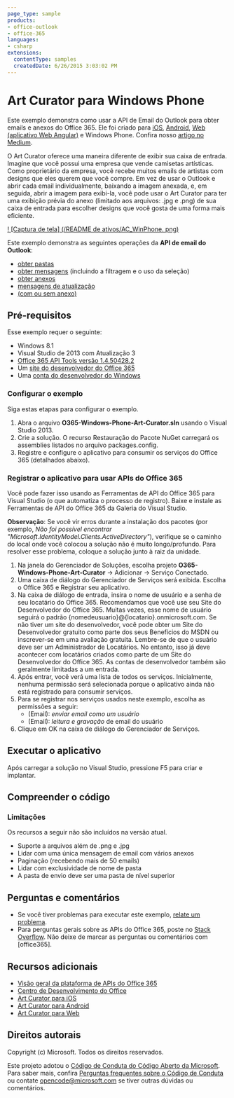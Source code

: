 ```yaml
---
page_type: sample
products:
- office-outlook
- office-365
languages:
- csharp
extensions:
  contentType: samples
  createdDate: 6/26/2015 3:03:02 PM
---
```

# Art Curator para Windows Phone

Este exemplo demonstra como usar a API de Email do Outlook para obter emails e anexos do Office 365. Ele foi criado para [iOS](https://github.com/OfficeDev/O365-iOS-ArtCurator), [Android](https://github.com/OfficeDev/O365-Android-ArtCurator), [Web (aplicativo Web Angular)](https://github.com/OfficeDev/O365-Angular-ArtCurator) e Windows Phone. Confira nosso [artigo no Medium](https://medium.com/office-app-development).

O Art Curator oferece uma maneira diferente de exibir sua caixa de entrada. Imagine que você possui uma empresa que vende camisetas artísticas. Como proprietário da empresa, você recebe muitos emails de artistas com designs que eles querem que você compre. Em vez de usar o Outlook e abrir cada email individualmente, baixando a imagem anexada, e, em seguida, abrir a imagem para exibi-la, você pode usar o Art Curator para ter uma exibição prévia do anexo (limitado aos arquivos: .jpg e .png) de sua caixa de entrada para escolher designs que você gosta de uma forma mais eficiente.

[! [Captura de tela] (/README de ativos/AC\_WinPhone. png)](https://youtu.be/4LOvkweDfhY "clique para ver o exemplo em ação.")

Este exemplo demonstra as seguintes operações da **API de email do Outlook**:
* [obter pastas](https://msdn.microsoft.com/office/office365/APi/mail-rest-operations#GetFolders)
* [obter mensagens](https://msdn.microsoft.com/office/office365/APi/mail-rest-operations#Getmessages) (incluindo a filtragem e o uso da seleção)
* [obter anexos](https://msdn.microsoft.com/office/office365/APi/mail-rest-operations#GetAttachments)
* [mensagens de atualização](https://msdn.microsoft.com/office/office365/APi/mail-rest-operations#Updatemessages)
* [(com ou sem anexo)](https://msdn.microsoft.com/office/office365/APi/mail-rest-operations#Sendmessages) 

<a name="prerequisites"></a>
## Pré-requisitos

Esse exemplo requer o seguinte:  

  - Windows 8.1
  - Visual Studio de 2013 com Atualização 3
  - [Office 365 API Tools versão 1.4.50428.2](http://aka.ms/k0534n)
  - Um [site do desenvolvedor do Office 365](http://aka.ms/ro9c62)
  - Uma [conta do desenvolvedor do Windows](https://appdev.microsoft.com/StorePortals/en-us/Account/signup/start)

### Configurar o exemplo

Siga estas etapas para configurar o exemplo.

   1. Abra o arquivo **O365-Windows-Phone-Art-Curator.sln** usando o Visual Studio 2013.
   2. Crie a solução. O recurso Restauração do Pacote NuGet carregará os assemblies listados no arquivo packages.config.
   3. Registre e configure o aplicativo para consumir os serviços do Office 365 (detalhados abaixo).

### Registrar o aplicativo para usar APIs do Office 365

Você pode fazer isso usando as Ferramentas de API do Office 365 para Visual Studio (o que automatiza o processo de registro). Baixe e instale as Ferramentas de API do Office 365 da Galeria do Visual Studio.

**Observação**: Se você vir erros durante a instalação dos pacotes (por exemplo, *Não foi possível encontrar "Microsoft.IdentityModel.Clients.ActiveDirectory"*), verifique se o caminho do local onde você colocou a solução não é muito longo/profundo. Para resolver esse problema, coloque a solução junto à raiz da unidade.

   1. Na janela do Gerenciador de Soluções, escolha projeto **O365-Windows-Phone-Art-Curator** -> Adicionar -> Serviço Conectado.
   2. Uma caixa de diálogo do Gerenciador de Serviços será exibida. Escolha o Office 365 e Registrar seu aplicativo.
   3. Na caixa de diálogo de entrada, insira o nome de usuário e a senha de seu locatário do Office 365. Recomendamos que você use seu Site do Desenvolvedor do Office 365. Muitas vezes, esse nome de usuário seguirá o padrão {nomedeusuario}@{locatario}.onmicrosoft.com. Se não tiver um site do desenvolvedor, você pode obter um Site do Desenvolvedor gratuito como parte dos seus Benefícios do MSDN ou inscrever-se em uma avaliação gratuita. Lembre-se de que o usuário deve ser um Administrador de Locatários. No entanto, isso já deve acontecer com locatários criados como parte de um Site do Desenvolvedor do Office 365. As contas de desenvolvedor também são geralmente limitadas a um entrada.
   4. Após entrar, você verá uma lista de todos os serviços. Inicialmente, nenhuma permissão será selecionada porque o aplicativo ainda não está registrado para consumir serviços. 
   5. Para se registrar nos serviços usados neste exemplo, escolha as permissões a seguir:  
      * (Email): *enviar email como um usuário*
      * (Email): *leitura e gravação* de email do usuário
   6. Clique em OK na caixa de diálogo do Gerenciador de Serviços.

<a name="build"></a>
## Executar o aplicativo

Após carregar a solução no Visual Studio, pressione F5 para criar e implantar.

<a name="understand"></a>
## Compreender o código
   
### Limitações

Os recursos a seguir não são incluídos na versão atual.

* Suporte a arquivos além de .png e .jpg
* Lidar com uma única mensagem de email com vários anexos
* Paginação (recebendo mais de 50 emails)
* Lidar com exclusividade de nome de pasta
* A pasta de envio deve ser uma pasta de nível superior  

<a name="questions-and-comments"></a>
## Perguntas e comentários

- Se você tiver problemas para executar este exemplo, [relate um problema](https://github.com/OfficeDev/O365-WinPhone-ArtCurator/issues).
- Para perguntas gerais sobre as APIs do Office 365, poste no [Stack Overflow](http://stackoverflow.com/). Não deixe de marcar as perguntas ou comentários com \[office365].
  
<a name="additional-resources"></a>
## Recursos adicionais

* [Visão geral da plataforma de APIs do Office 365](http://msdn.microsoft.com/office/office365/howto/platform-development-overview)
* [Centro de Desenvolvimento do Office](http://dev.office.com/)
* [Art Curator para iOS](https://github.com/OfficeDev/O365-iOS-ArtCurator)
* [Art Curator para Android](https://github.com/OfficeDev/O365-Android-ArtCurator)
* [Art Curator para Web](https://github.com/OfficeDev/O365-Angular-ArtCurator)

## Direitos autorais

Copyright (c) Microsoft. Todos os direitos reservados.
 


Este projeto adotou o [Código de Conduta do Código Aberto da Microsoft](https://opensource.microsoft.com/codeofconduct/). Para saber mais, confira [Perguntas frequentes sobre o Código de Conduta](https://opensource.microsoft.com/codeofconduct/faq/) ou contate [opencode@microsoft.com](mailto:opencode@microsoft.com) se tiver outras dúvidas ou comentários.
